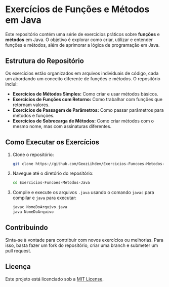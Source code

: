 # Exercícios de Funções e Métodos em Java

Este repositório contém uma série de exercícios práticos sobre **funções** e **métodos** em Java. O objetivo é explorar como criar, utilizar e entender funções e métodos, além de aprimorar a lógica de programação em Java.

## Estrutura do Repositório

Os exercícios estão organizados em arquivos individuais de código, cada um abordando um conceito diferente de funções e métodos. O repositório inclui:

- **Exercícios de Métodos Simples:** Como criar e usar métodos básicos.
- **Exercícios de Funções com Retorno:** Como trabalhar com funções que retornam valores.
- **Exercícios de Passagem de Parâmetros:** Como passar parâmetros para métodos e funções.
- **Exercícios de Sobrecarga de Métodos:** Como criar métodos com o mesmo nome, mas com assinaturas diferentes.
  
## Como Executar os Exercícios

1. Clone o repositório:
    ```bash
    git clone https://github.com/Geoziihdev/Exercicios-Funcoes-Metodos-Java.git
    ```
   
2. Navegue até o diretório do repositório:
    ```bash
    cd Exercicios-Funcoes-Metodos-Java
    ```

3. Compile e execute os arquivos `.java` usando o comando `javac` para compilar e `java` para executar:
    ```bash
    javac NomeDoArquivo.java
    java NomeDoArquivo
    ```

## Contribuindo

Sinta-se à vontade para contribuir com novos exercícios ou melhorias. Para isso, basta fazer um fork do repositório, criar uma branch e submeter um pull request.

## Licença

Este projeto está licenciado sob a [MIT License](LICENSE).
